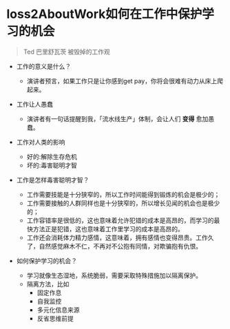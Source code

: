# loss2AboutWork如何在工作中保护学习的机会

> Ted 巴里舒瓦茨 被毁掉的工作观

- 工作的意义是什么？
  + 演讲者预言，如果工作只是让你感到get pay，你将会很难有动力从床上爬起来。
- 工作让人愚蠢
  + 演讲者有一句话提醒到我，「流水线生产」体制，会让人们 **变得** 愈加愚蠢。
- 工作对人类的影响
  + 好的:解除生存危机
  + 坏的:毒害聪明才智

- 工作是怎样毒害聪明才智？
  + 工作需要技能是十分狭窄的，所以工作时间能得到锻炼的机会是极少的；
  + 工作需要接触的人群同样也是十分狭窄的，所以增长见闻的机会也是极少的；
  + 工作容错率是很低的，这也意味着允许犯错的成本是高昂的，而学习的最快方法正是犯错，这也意味着工作里学习的成本是高昂的。
  + 工作还会消耗体力精力感情，这意味着，拥有感情也变得昂贵。工作久了，自然感觉麻木不仁，不再对不公抱有同情，对欺骗抱有仇恨。

- 如何保护学习的机会？
  + 学习就像生态湿地，系统脆弱，需要采取特殊措施加以隔离保护。
  + 隔离方法，比如
    * 固定作息
    * 自我监控
    * 多元化信息来源
    * 反省思维前提